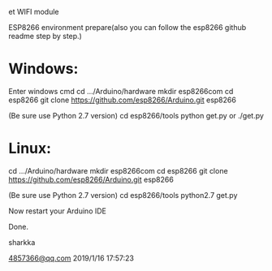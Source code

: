 et
WIFI module

ESP8266 environment prepare(also you can follow the esp8266 github readme step by step.)

Windows:
================================
Enter windows cmd
cd .../Arduino/hardware
mkdir esp8266com
cd esp8266
git clone https://github.com/esp8266/Arduino.git esp8266

(Be sure use Python 2.7 version)
cd esp8266/tools
python get.py or ./get.py

Linux:
================================
cd .../Arduino/hardware
mkdir esp8266com
cd esp8266
git clone https://github.com/esp8266/Arduino.git esp8266

(Be sure use Python 2.7 version)
cd esp8266/tools
python2.7 get.py

Now restart your Arduino IDE

Done.

sharkka

4857366@qq.com
2019/1/16 17:57:23

